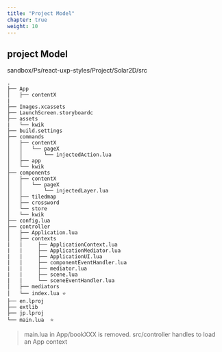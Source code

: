 ```yaml
---
title: "Project Model"
chapter: true
weight: 10
---
```


## project Model

sandbox/Ps/react-uxp-styles/Project/Solar2D/src

```
.
├── App
│   ├── contentX
|
├── Images.xcassets
├── LaunchScreen.storyboardc
├── assets
|   └── kwik
├── build.settings
├── commands
│   ├── contentX
│   │   └── pageX
│   │       └── injectedAction.lua
│   ├── app
│   └── kwik
├── components
│   ├── contentX
│   │   └── pageX
│   │       └── injectedLayer.lua
│   ├── tiledmap
│   ├── crossword
│   └── store
│   └── kwik
├── config.lua
├── controller
│   ├── Application.lua
│   ├── contexts
|   |     ├── ApplicationContext.lua
|   |     ├── ApplicationMediator.lua
|   |     ├── ApplicationUI.lua
|   |     ├── componentEventHandler.lua
|   |     ├── mediator.lua
|   |     ├── scene.lua
|   |     └── sceneEventHandler.lua
│   ├── mediators
│   └── index.lua ⭐️
├── en.lproj
├── extlib
├── jp.lproj
└── main.lua  ⭐️
```

> main.lua in App/bookXXX is removed. src/controller handles to load an App context
